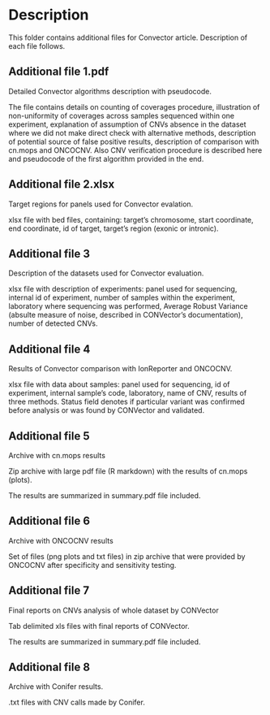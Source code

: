 # Description 

This folder contains additional files for Convector article. Description of each file follows.

## Additional file 1.pdf

Detailed Convector algorithms description with pseudocode.

The file contains details on counting of coverages procedure, illustration of non-uniformity of coverages across samples sequenced within one experiment, explanation of assumption of CNVs absence in the dataset where we did not make direct check with alternative methods, description of potential source of false positive results, description of comparison with cn.mops and ONCOCNV. Also CNV verification procedure is described here and pseudocode of the first algorithm provided in the end.

## Additional file 2.xlsx

Target regions for panels used for Convector evalation.

xlsx file with bed files, containing: target’s chromosome, start coordinate, end coordinate, id of target, target’s region (exonic or intronic).

## Additional file 3

Description of the datasets used for Convector evaluation.

xlsx file with description of experiments: panel used for sequencing, internal id of experiment, number of samples within the experiment, laboratory where sequencing was performed, Average Robust Variance (absulte measure of noise, described in CONVector’s documentation), number of detected CNVs.

## Additional file 4

Results of Convector comparison with IonReporter and ONCOCNV.

xlsx file with data about samples: panel used for sequencing, id of experiment, internal sample’s code, laboratory, name of CNV, results of three methods. Status field denotes if particular variant was confirmed before analysis or was found by CONVector and validated.

## Additional file 5

Archive with cn.mops results

Zip archive with large pdf file (R markdown) with the results of cn.mops (plots).

The results are summarized in summary.pdf file included.

## Additional file 6

Archive with ONCOCNV results

Set of files (png plots and txt files) in zip archive that were provided by ONCOCNV after specificity and sensitivity testing.

## Additional file 7

Final reports on CNVs analysis of whole dataset by CONVector

Tab delimited xls files with final reports of CONVector.

The results are summarized in summary.pdf file included.

## Additional file 8

Archive with Conifer results.

.txt files with CNV calls made by Conifer.

## 

